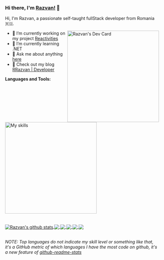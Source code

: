 ### Hi there, I'm [Razvan!](https://rrazvan.dev) 👋



Hi, I'm Razvan, a passionate self-taught fullStack developer from Romania 🇷🇴.

<a href="https://app.daily.dev/rrazvan">
 <img src="https://api.daily.dev/devcards/v2/BS378DSAr.png?type=default&r=0io" align="right" width="300" alt="Razvan's Dev Card"/>
</a>


- 🔭 I’m currently working on my project [Reactivities](https://github.com/RazvanRauta/reactivites)
- 🌱 I’m currently learning .NET
- 💬 Ask me about anything [here](https://github.com/RazvanRauta/RazvanRauta/issues)
- 📃 Check out my blog [RRazvan | Developer](https://rrazvan.dev/blog/)

**Languages and Tools:**  

<a href="https://skillicons.dev">
 <img src="https://skillicons.dev/icons?i=js,ts,react,redux,graphql,nodejs,nextjs,gatsby,remix,astro,tailwind,css,html,vite,flutter,dart,docker,go,cs,dotnet,php,symfony,laravel,linux,vscode,git,github,gitlab,jenkins,aws&perline=5" align="center" width="300" alt="My skills" />
</a>

<br />
<br />
<br />
<a href="https://github.com/RazvanRauta">
  <img align="center" src="https://github-readme-stats.vercel.app/api?username=RazvanRauta&show_icons=true&include_all_commits=true&theme=radical" alt="Razvan's github stats" />
</a>
<a href="https://github.com/RazvanRauta">
  <img align="center" src="https://github-readme-stats.vercel.app/api/top-langs/?username=RazvanRauta&layout=compact&theme=radical&langs_count=8" />
</a>
<a href="https://github.com/RazvanRauta/nextjs-strapi">
  <img align="center" src="https://github-readme-stats.vercel.app/api/pin/?username=RazvanRauta&repo=nextjs-strapi&theme=radical" />
</a>
<a href="https://github.com/RazvanRauta/symfony-react-app" >
  <img align="center" src="https://github-readme-stats.vercel.app/api/pin/?username=RazvanRauta&repo=symfony-react-app&theme=radical" />
</a>
<a href="https://github.com/RazvanRauta/shop-app" >
  <img align="center" src="https://github-readme-stats.vercel.app/api/pin/?username=RazvanRauta&repo=shop-app&theme=radical" />
</a>
<a href="https://github.com/RazvanRauta/nodejs-microservices" >
  <img align="center" src="https://github-readme-stats.vercel.app/api/pin/?username=RazvanRauta&repo=nodejs-microservices&theme=radical" />
</a>

<br />
<br />


*NOTE: Top languages do not indicate my skill level or something like that, it's a GitHub metric of which languages I have the most code on github, it's a new feature of [github-readme-stats](https://github.com/anuraghazra/github-readme-stats)*

<br />
  

